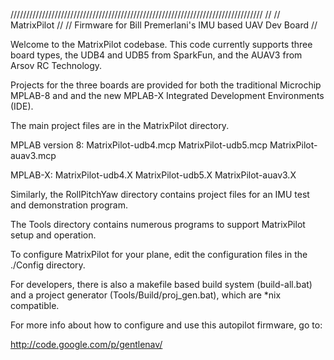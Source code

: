 ////////////////////////////////////////////////////////////////////////////////
//
// MatrixPilot
//
// Firmware for Bill Premerlani's IMU based UAV Dev Board
//

Welcome to the MatrixPilot codebase. This code currently supports three board types, the UDB4 and UDB5 from SparkFun, and the AUAV3 from Arsov RC Technology.

Projects for the three boards are provided for both the traditional Microchip MPLAB-8 and and the new MPLAB-X Integrated Development Environments (IDE).

The main project files are in the MatrixPilot directory.

MPLAB version 8:
    MatrixPilot-udb4.mcp
    MatrixPilot-udb5.mcp
    MatrixPilot-auav3.mcp

MPLAB-X:
    MatrixPilot-udb4.X
    MatrixPilot-udb5.X
    MatrixPilot-auav3.X

Similarly, the RollPitchYaw directory contains project files for an IMU test and demonstration program.

The Tools directory contains numerous programs to support MatrixPilot setup and operation.

To configure MatrixPilot for your plane, edit the configuration files in the ./Config directory.

For developers, there is also a makefile based build system (build-all.bat) and a project generator (Tools/Build/proj_gen.bat), which are *nix compatible.

For more info about how to configure and use this autopilot firmware, go to:

   http://code.google.com/p/gentlenav/
